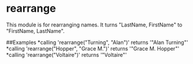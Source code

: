# rearrange

This module is for rearranging names.
It turns "LastName, FirstName" to "FirstName, LastName".

##Examples 
*calling 'rearrange("Turning", "Alan")' returns '"Alan Turning"'
*calling 'rearrange("Hopper", "Grace M.")' returns '"Grace M. Hopper"'
*calling 'rearrange("Voltaire")' returns '"Voltaire"'